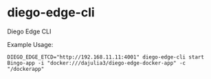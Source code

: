 diego-edge-cli
==============

Diego Edge CLI

Example Usage:
    
    DIEGO_EDGE_ETCD="http://192.168.11.11:4001" diego-edge-cli start Bingo-app -i "docker:///dajulia3/diego-edge-docker-app" -c "/dockerapp"
